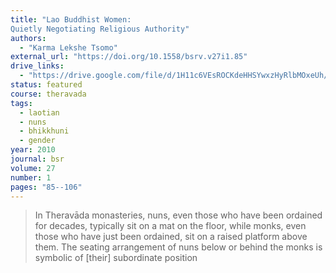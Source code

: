 ```yaml
---
title: "Lao Buddhist Women:
Quietly Negotiating Religious Authority"
authors:
  - "Karma Lekshe Tsomo"
external_url: "https://doi.org/10.1558/bsrv.v27i1.85"
drive_links:
  - "https://drive.google.com/file/d/1H11c6VEsROCKdeHHSYwxzHyRlbMOxeUh/view?usp=drivesdk"
status: featured
course: theravada
tags:
  - laotian
  - nuns
  - bhikkhuni
  - gender
year: 2010
journal: bsr
volume: 27
number: 1
pages: "85--106"
---
```


>  In Theravāda monasteries, nuns, even those who have been ordained for decades, typically sit on a mat on the floor, while monks, even those who have just been ordained, sit on a raised platform above them. The seating arrangement of nuns below or behind the monks is symbolic of [their] subordinate position

